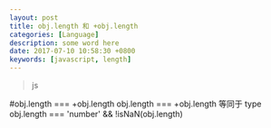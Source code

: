 ```yaml
---
layout: post
title: obj.length 和 +obj.length 
categories: [Language]
description: some word here
date: 2017-07-10 10:58:30 +0800
keywords: [javascript, length]
---
```


>js

#obj.length === +obj.length
obj.length === +obj.length 等同于 type obj.length === 'number' && !isNaN(obj.length)
